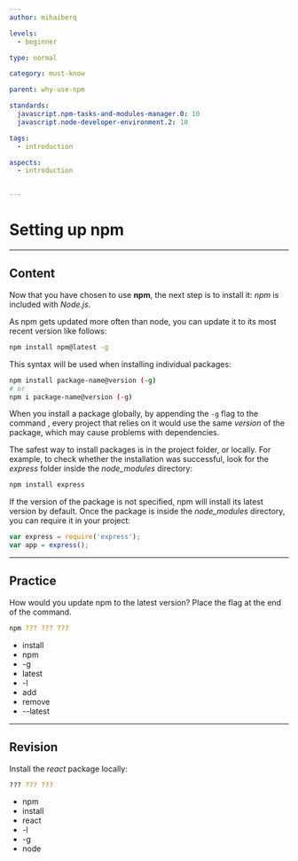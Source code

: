 ```yaml
---
author: mihaiberq

levels:
  - beginner

type: normal

category: must-know

parent: why-use-npm

standards:
  javascript.npm-tasks-and-modules-manager.0: 10
  javascript.node-developer-environment.2: 10

tags:
  - introduction

aspects:
  - introduction


---
```

# Setting up npm

---
## Content

Now that you have chosen to use **npm**, the next step is to install it: *npm* is included with *Node.js*.

As npm gets updated more often than node, you can update it to its most recent version like follows:

```bash
npm install npm@latest -g
```

This syntax will be used when installing individual packages:

```bash
npm install package-name@version (-g)
# or
npm i package-name@version (-g)
```

When you install a package globally, by appending the `-g` flag to the command , every project that relies on it would use the same *version* of the package, which may cause problems with dependencies.

The safest way to install packages is in the project folder, or locally. For example, to check whether the installation was successful, look for the *express* folder inside the *node_modules* directory:

```bash
npm install express
```

If the version of the package is not specified, npm will install its latest version by default. Once the package is inside the *node_modules* directory, you can require it in your project:

```javascript
var express = require('express');
var app = express();
```

---
## Practice

How would you update npm to the latest version? Place the flag at the end of the command.

```bash
npm ??? ??? ???
```

* install
* npm
* -g
* latest
* -l
* add
* remove
* --latest

---
## Revision

Install the *react* package locally:

```bash
??? ??? ???
```

* npm
* install
* react
* -l
* -g
* node
 
